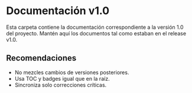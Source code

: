 # Documentación v1.0

Esta carpeta contiene la documentación correspondiente a la versión 1.0 del proyecto. Mantén aquí los documentos tal como estaban en el release v1.0.

## Recomendaciones
- No mezcles cambios de versiones posteriores.
- Usa TOC y badges igual que en la raíz.
- Sincroniza solo correcciones críticas.
